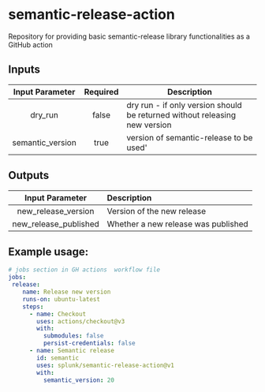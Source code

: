 # semantic-release-action
Repository for providing basic semantic-release library functionalities as a GitHub action

## Inputs
| Input Parameter  | Required | Description                                                                |
|:----------------:|:--------:|----------------------------------------------------------------------------|
|     dry_run      |  false   | dry run - if only version should be returned without releasing new version |
| semantic_version |   true   | version of semantic-release to be used'                                    |

## Outputs
|       Input Parameter       | Description                                                    |
|:---------------------------:|:---------------------------------------------------------------|
|     new_release_version     | Version of the new release                                     |
|    new_release_published    | Whether a new release was published                            |                                                                       

## Example usage:

```yaml
# jobs section in GH actions  workflow file
jobs:
 release:
    name: Release new version
    runs-on: ubuntu-latest
    steps:
      - name: Checkout
        uses: actions/checkout@v3
        with:
          submodules: false
          persist-credentials: false
      - name: Semantic release
        id: semantic
        uses: splunk/semantic-release-action@v1
        with:
          semantic_version: 20
```